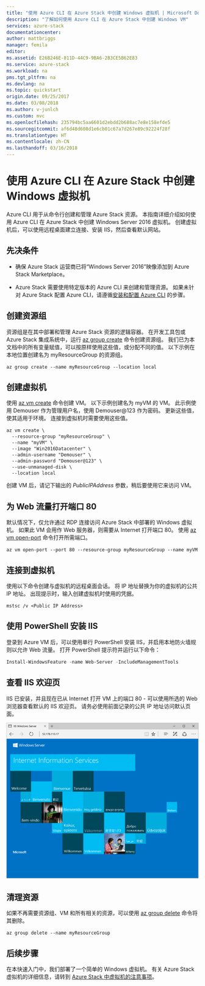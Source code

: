```yaml
---
title: "使用 Azure CLI 在 Azure Stack 中创建 Windows 虚拟机 | Microsoft Docs"
description: "了解如何使用 Azure CLI 在 Azure Stack 中创建 Windows VM"
services: azure-stack
documentationcenter: 
author: mattbriggs
manager: femila
editor: 
ms.assetid: E26B246E-811D-44C9-9BA6-2B3CE5B62E83
ms.service: azure-stack
ms.workload: na
pms.tgt_pltfrm: na
ms.devlang: na
ms.topic: quickstart
origin.date: 09/25/2017
ms.date: 03/08/2018
ms.author: v-junlch
ms.custom: mvc
ms.openlocfilehash: 235794bc5aa6601d2ebdd2b688ac7e8e158efde5
ms.sourcegitcommit: af6d48d608d1e6cb01c67a7d267e89c92224f28f
ms.translationtype: HT
ms.contentlocale: zh-CN
ms.lasthandoff: 03/16/2018
---
```

# <a name="create-a-windows-virtual-machine-on-azure-stack-using-azure-cli"></a>使用 Azure CLI 在 Azure Stack 中创建 Windows 虚拟机

Azure CLI 用于从命令行创建和管理 Azure Stack 资源。 本指南详细介绍如何使用 Azure CLI 在 Azure Stack 中创建 Windows Server 2016 虚拟机。 创建虚拟机后，可以使用远程桌面建立连接、安装 IIS，然后查看默认网站。 

## <a name="prerequisites"></a>先决条件 

- 确保 Azure Stack 运营商已将“Windows Server 2016”映像添加到 Azure Stack Marketplace。  

- Azure Stack 需要使用特定版本的 Azure CLI 来创建和管理资源。 如果未针对 Azure Stack 配置 Azure CLI，请遵循[安装和配置 Azure CLI](azure-stack-connect-cli.md) 的步骤。

## <a name="create-a-resource-group"></a>创建资源组

资源组是在其中部署和管理 Azure Stack 资源的逻辑容器。 在开发工具包或 Azure Stack 集成系统中，运行 [az group create](/cli/group#az_group_create) 命令创建资源组。 我们已为本文档中的所有变量赋值，可以按原样使用这些值，或分配不同的值。 以下示例在本地位置创建名为 myResourceGroup 的资源组。

```cli
az group create --name myResourceGroup --location local
```

## <a name="create-a-virtual-machine"></a>创建虚拟机

使用 [az vm create](/cli/vm#az_vm_create) 命令创建 VM。 以下示例创建名为 myVM 的 VM。 此示例使用 Demouser 作为管理用户名，使用 Demouser@123 作为密码。 更新这些值，使其适用于环境。 连接到虚拟机时需要使用这些值。

```cli
az vm create \
  --resource-group "myResourceGroup" \
  --name "myVM" \
  --image "Win2016Datacenter" \
  --admin-username "Demouser" \
  --admin-password "Demouser@123" \
  --use-unmanaged-disk \
  --location local
```

创建 VM 后，请记下输出的 *PublicIPAddress* 参数，稍后要使用它来访问 VM。
 
## <a name="open-port-80-for-web-traffic"></a>为 Web 流量打开端口 80

默认情况下，仅允许通过 RDP 连接访问 Azure Stack 中部署的 Windows 虚拟机。 如果此 VM 会用作 Web 服务器，则需要从 Internet 打开端口 80。 使用 [az vm open-port](/cli/vm#open-port) 命令打开所需端口。

```cli
az vm open-port --port 80 --resource-group myResourceGroup --name myVM
```

## <a name="connect-to-the-virtual-machine"></a>连接到虚拟机

使用以下命令创建与虚拟机的远程桌面会话。 将 IP 地址替换为你的虚拟机的公共 IP 地址。 出现提示时，输入创建虚拟机时使用的凭据。

```
mstsc /v <Public IP Address>
```

## <a name="install-iis-using-powershell"></a>使用 PowerShell 安装 IIS

登录到 Azure VM 后，可以使用单行 PowerShell 安装 IIS，并启用本地防火墙规则以允许 Web 流量。 打开 PowerShell 提示符并运行以下命令：

```powershell
Install-WindowsFeature -name Web-Server -IncludeManagementTools
```

## <a name="view-the-iis-welcome-page"></a>查看 IIS 欢迎页

IIS 已安装，并且现在已从 Internet 打开 VM 上的端口 80 - 可以使用所选的 Web 浏览器查看默认的 IIS 欢迎页。 请务必使用前面记录的公共 IP 地址访问默认页面。 

![IIS 默认站点](./media/azure-stack-quick-create-vm-windows-cli/default-iis-website.png) 

## <a name="clean-up-resources"></a>清理资源

如果不再需要资源组、VM 和所有相关的资源，可以使用 [az group delete](/cli/group#az_group_delete) 命令将其删除。

```cli
az group delete --name myResourceGroup
```

## <a name="next-steps"></a>后续步骤

在本快速入门中，我们部署了一个简单的 Windows 虚拟机。 有关 Azure Stack 虚拟机的详细信息，请转到 [Azure Stack 中虚拟机的注意事项](azure-stack-vm-considerations.md)。

